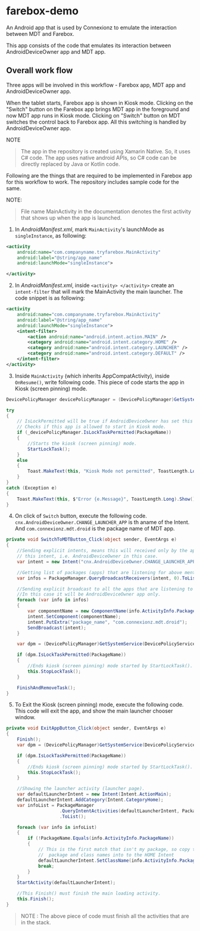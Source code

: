 # farebox-demo

An Android app that is used by Connexionz to emulate the interaction between MDT and Farebox.

This app consists of the code that emulates its interaction between AndroidDeviceOwner app and MDT app.

## Overall work flow

Three apps will be involved in this workflow - Farebox app, MDT app and AndroidDeviceOwner app.

When the tablet starts, Farebox app is shown in Kiosk mode. Clicking on the "Switch" button on the Farebox app brings MDT app in the foreground and now MDT app runs in Kiosk mode. Clicking on "Switch" button on MDT switches the control back to Farebox app. All this switching is handled by AndroidDeviceOwner app.

NOTE

> The app in the repository is created using Xamarin Native. So, it uses C# code. The app uses native android APIs, so C# code can be directly replaced by Java or Kotlin code.

Following are the things that are required to be implemented in Farebox app for this workflow to work. The repository includes sample code for the same.

NOTE:

> File name MainActivity in the documentation denotes the first activity that shows up when the app is launched.

1. In _AndroidManifest.xml_, mark `MainActivity`'s launchMode as `singleInstance`, as following:

```xml
<activity
    android:name="com.companyname.tryfarebox.MainActivity"
    android:label="@string/app_name"
    android:launchMode="singleInstance">

</activity>
```

2. In _AndroidManifest.xml_, inside `<activity> </activity>` create an `intent-filter` that will mark the MainActivity the main launcher. The code snippet is as following:

```xml
<activity
    android:name="com.companyname.tryfarebox.MainActivity"
    android:label="@string/app_name"
    android:launchMode="singleInstance">
    <intent-filter>
        <action android:name="android.intent.action.MAIN" />
        <category android:name="android.intent.category.HOME" />
        <category android:name="android.intent.category.LAUNCHER" />
        <category android:name="android.intent.category.DEFAULT" />
    </intent-filter>
</activity>
```

3. Inside `MainActivity` (which inherits AppCompatActivity), inside `OnResume()`, write following code. This piece of code starts the app in Kiosk (screen pinning) mode.

```cs
DevicePolicyManager devicePolicyManager = (DevicePolicyManager)GetSystemService(DevicePolicyService);

try
{
    // IsLockPermitted will be true if AndroidDeviceOwner has set this app for screen pinning using "SetLockTaskPackages()" command.
    // Checks if this app is allowed to start in Kiosk mode.
    if (_devicePolicyManager.IsLockTaskPermitted(PackageName))
    {
        //Starts the kiosk (screen pinning) mode.
        StartLockTask();
    }
    else
    {
        Toast.MakeText(this, "Kiosk Mode not permitted", ToastLength.Long).Show();
    }
}
catch (Exception e)
{
    Toast.MakeText(this, $"Error {e.Message}", ToastLength.Long).Show();
}
```

4. On click of `Switch` button, execute the following code. `cnx.AndroidDeviceOwner.CHANGE_LAUNCHER_APP` is th aname of the Intent. And `com.connexionz.mdt.droid` is the package name of MDT app.

```cs
private void SwitchToMDTButton_Click(object sender, EventArgs e)
{
    //Sending explicit intents, means this will received only by the apps that are listening to
    // this intent, i.e. AndroidDeviceOwner in this case.
    var intent = new Intent("cnx.AndroidDeviceOwner.CHANGE_LAUNCHER_APP");

    //Getting list of packages (apps) that are listening for above mentioned broadcast.
    var infos = PackageManager.QueryBroadcastReceivers(intent, 0).ToList();

    //Sending explicit broadcast to all the apps that are listening to the above mentioned intent.
    //In this case it will be AndroidDeviceOwner app only.
    foreach (var info in infos)
    {
        var componentName = new ComponentName(info.ActivityInfo.PackageName, info.ActivityInfo.Name);
        intent.SetComponent(componentName);
        intent.PutExtra("package_name", "com.connexionz.mdt.droid");
        SendBroadcast(intent);
    }

    var dpm = (DevicePolicyManager)GetSystemService(DevicePolicyService);

    if (dpm.IsLockTaskPermitted(PackageName))
    {
        //Ends kiosk (screen pinning) mode started by StartLockTask().
        this.StopLockTask();
    }

    FinishAndRemoveTask();
}
```

5. To Exit the Kiosk (screen pinning) mode, execute the following code. This code will exit the app, and show the main launcher chooser window.

```cs
private void ExitAppButton_Click(object sender, EventArgs e)
{
    Finish();
    var dpm = (DevicePolicyManager)GetSystemService(DevicePolicyService);

    if (dpm.IsLockTaskPermitted(PackageName))
    {
        //Ends kiosk (screen pinning) mode started by StartLockTask().
        this.StopLockTask();
    }

    //Showing the launcher activity (launcher page).
    var defaultLauncherIntent = new Intent(Intent.ActionMain);
    defaultLauncherIntent.AddCategory(Intent.CategoryHome);
    var infoList = PackageManager
                    .QueryIntentActivities(defaultLauncherIntent, PackageInfoFlags.MatchDefaultOnly)
                    .ToList();

    foreach (var info in infoList)
    {
        if (!PackageName.Equals(info.ActivityInfo.PackageName))
        {
            // This is the first match that isn't my package, so copy the
            //  package and class names into to the HOME Intent
            defaultLauncherIntent.SetClassName(info.ActivityInfo.PackageName, info.ActivityInfo.Name);
            break;
        }
    }
    StartActivity(defaultLauncherIntent);

    //This Finish() must finish the main loading activity.
    this.Finish();
}
```

> NOTE : The above piece of code must finish all the activities that are in the stack.
